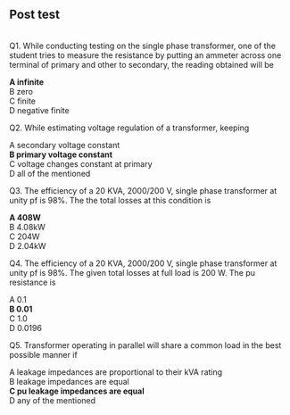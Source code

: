 ## Post test
<br>
Q1. While conducting testing on the single phase transformer, one of the student tries to measure the resistance by putting an ammeter across one terminal of primary and other to secondary, the reading obtained will be<br>
        
<b>A infinite<br></b>
B zero<br>
C finite<br>
D negative finite<br>
   

Q2. While estimating voltage regulation of a transformer, keeping<br>

A secondary voltage constant<br>
<b>B primary voltage constant<br></b>
C voltage changes constant at primary<br>
D all of the mentioned<br>

Q3. The efficiency of a 20 KVA, 2000/200 V, single phase transformer at unity pf is 98%. The the total losses at this condition is<br>

<b>A 408W<br></b>
B 4.08kW<br>
C 204W<br>
D 2.04kW<br>

Q4. The efficiency of a 20 KVA, 2000/200 V, single phase transformer at unity pf is 98%. The given total losses at full load is 200 W. The pu resistance is<br>

A 0.1<br>
<b>B 0.01<br></b>
C 1.0<br>
D 0.0196<br>

Q5. Transformer operating in parallel will share a common load in the best possible manner if<br>

A leakage impedances are proportional to their kVA rating<br>
B leakage impedances are equal<br>
<b>C pu leakage impedances are equal<br></b>
D any of the mentioned <br>

